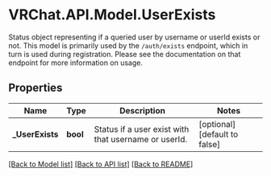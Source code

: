 # VRChat.API.Model.UserExists
Status object representing if a queried user by username or userId exists or not. This model is primarily used by the `/auth/exists` endpoint, which in turn is used during registration. Please see the documentation on that endpoint for more information on usage.

## Properties

Name | Type | Description | Notes
------------ | ------------- | ------------- | -------------
**_UserExists** | **bool** | Status if a user exist with that username or userId. | [optional] [default to false]

[[Back to Model list]](../README.md#documentation-for-models) [[Back to API list]](../README.md#documentation-for-api-endpoints) [[Back to README]](../README.md)


